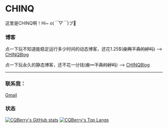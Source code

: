 # CHINQ

这里是CHINQ啊！Hi~ o(*￣▽￣*)ブ👋

### 博客

点一下玩不知道能稳定运行多少时间的动态博客，还花1.25$(~~皮两下真的好吗~~) --> [CHINQBlog](https://www.chinq.xyz)

点一下玩永久的静态博客，还不花一分钱(~~皮一下真的好吗~~) --> [CHINQBlog](https://static.chinq.xyz)

---

### 联系我：

[Gmail](mailto:chinq6624@gmail.com)

### 状态

[![CQBerry's GitHub stats](https://github-readme-stats.vercel.app/api?username=CQBerry&show_icons=true)](https://github.com/CQBerry)
[![CQBerry's Top Langs](https://github-readme-stats.vercel.app/api/top-langs/?username=CQBerry&layout=compact)](https://github.com/CQBerry)  
